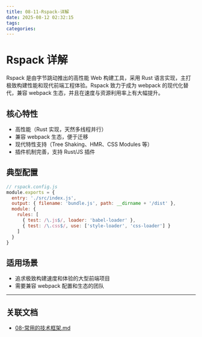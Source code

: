```yaml
---
title: 08-11-Rspack-详解
date: 2025-08-12 02:32:15
tags:
categories:
---
```


# Rspack 详解

Rspack 是由字节跳动推出的高性能 Web 构建工具，采用 Rust 语言实现，主打极致构建性能和现代前端工程体验。Rspack 致力于成为 webpack 的现代化替代，兼容 webpack 生态，并且在速度与资源利用率上有大幅提升。

## 核心特性

- 高性能（Rust 实现，天然多线程并行）
- 兼容 webpack 生态，便于迁移
- 现代特性支持（Tree Shaking、HMR、CSS Modules 等）
- 插件机制完善，支持 Rust/JS 插件

## 典型配置

```js
// rspack.config.js
module.exports = {
  entry: './src/index.js',
  output: { filename: 'bundle.js', path: __dirname + '/dist' },
  module: {
    rules: [
      { test: /\.js$/, loader: 'babel-loader' },
      { test: /\.css$/, use: ['style-loader', 'css-loader'] }
    ]
  }
}
```

## 适用场景

- 追求极致构建速度和体验的大型前端项目
- 需要兼容 webpack 配置和生态的团队

---

## 关联文档

- [08-常用的技术框架.md](./08-常用的技术框架.md)